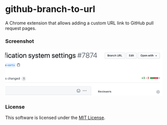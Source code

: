 # github-branch-to-url

A Chrome extension that allows adding a custom URL link to GitHub pull request pages.

### Screenshot

![alt text](images/screenshot.png "screenshot1")

### License
This software is licensed under the [MIT License](https://github.com/elgaspar/github-branch-to-url/blob/master/LICENSE).